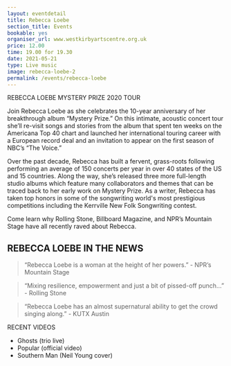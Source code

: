 ```yaml
---
layout: eventdetail
title: Rebecca Loebe
section_title: Events
bookable: yes
organiser_url: www.westkirbyartscentre.org.uk
price: 12.00
time: 19.00 for 19.30
date: 2021-05-21
type: Live music
image: rebecca-loebe-2
permalink: /events/rebecca-loebe
---
```


REBECCA LOEBE MYSTERY PRIZE 2020 TOUR

Join Rebecca Loebe as she celebrates the 10-year anniversary of her breakthrough album “Mystery Prize.” On this intimate, acoustic concert tour she’ll re-visit songs and stories from the album that spent ten weeks on the Americana Top 40 chart and launched her international touring career with a European record deal and an invitation to appear on the first season of NBC’s “The Voice.”

Over the past decade, Rebecca has built a fervent, grass-roots following performing an average of 150 concerts per year in over 40 states of the US and 15 countries. Along the way, she’s released three more full-length studio albums which feature many collaborators and themes that can be traced back to her early work on Mystery Prize. As a writer, Rebecca has taken top honors in some of the songwriting world's most prestigious competitions including the Kerrville New Folk Songwriting contest. 

Come learn why Rolling Stone, Billboard Magazine, and NPR’s Mountain Stage have all recently raved about Rebecca.


## REBECCA LOEBE IN THE NEWS

> “Rebecca Loebe is a woman at the height of her powers.” - NPR’s Mountain Stage

> “Mixing resilience, empowerment and just a bit of pissed-off punch…” - Rolling Stone

> “Rebecca Loebe has an almost supernatural ability to get the crowd singing along.” - KUTX Austin


RECENT VIDEOS
- Ghosts (trio live)
- Popular (official video)
- Southern Man (Neil Young cover)
